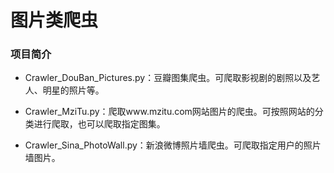 # 图片类爬虫

### 项目简介
- Crawler_DouBan_Pictures.py：豆瓣图集爬虫。可爬取影视剧的剧照以及艺人、明星的照片等。

- Crawler_MziTu.py：爬取www.mzitu.com网站图片的爬虫。可按照网站的分类进行爬取，也可以爬取指定图集。

- Crawler_Sina_PhotoWall.py：新浪微博照片墙爬虫。可爬取指定用户的照片墙图片。
